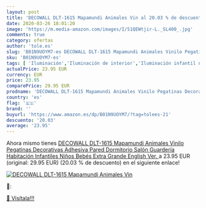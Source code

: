 ```yaml
---
layout: post
title: 'DECOWALL DLT-1615 Mapamundi Animales Vin al 20.03 % de descuento'
date: 2020-03-26 18:01:20
image: 'https://m.media-amazon.com/images/I/51QEWtjir-L._SL400_.jpg'
comments: true
category: ofertas
author: 'tole.es'
slug: 'B01N9UOYM7-es DECOWALL DLT-1615 Mapamundi Animales Vinilo Pegatinas...'
sku: 'B01N9UOYM7-es'
tags: [ 'Iluminación','Iluminación de interior','Iluminación infantil nocturna','Lámparas e iluminación infantil','bebés', ]
actualPrice: 23.95 EUR
currency: EUR
price: 23.95
comparePrice: 29.95 EUR
prodname: 'DECOWALL DLT-1615 Mapamundi Animales Vinilo Pegatinas Decorativas Adhesiva Pared Dormitorio Salón Guardería Habitación Infantiles Niños Bebés  Extra Grande   English Ver. '
country: 'es'
flag: '🇪🇸'
brand: ''
buyurl: 'https://www.amazon.es/dp/B01N9UOYM7/?tag=tolees-21'
descuento: '20.03'
average: '23.95'
---
```


Ahora mismo tienes [DECOWALL DLT-1615 Mapamundi Animales Vinilo Pegatinas Decorativas Adhesiva Pared Dormitorio Salón Guardería Habitación Infantiles Niños Bebés  Extra Grande   English Ver. ](https://www.amazon.es/dp/B01N9UOYM7/?tag=tolees-21) a 23.95 EUR (original: 29.95 EUR) (20.03 %  de descuento) en el siguiente enlace!

[![DECOWALL DLT-1615 Mapamundi Animales Vin](https://m.media-amazon.com/images/I/51QEWtjir-L._SL400_.jpg)](https://www.amazon.es/dp/B01N9UOYM7/?tag=tolees-21)

🔎:


[🛒 Visítala!!!](https://www.amazon.es/dp/B01N9UOYM7/?tag=tolees-21)
